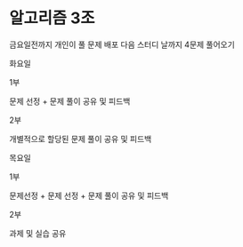 # 알고리즘 3조




금요일전까지 개인이 풀 문제 배포
다음 스터디 날까지 4문제 풀어오기 

화요일 

1부

문제 선정 + 문제 풀이 공유 및 피드백


2부

개별적으로 할당된 문제 풀이 공유 및 피드백 

목요일 

1부

문제선정 + 문제 선정 + 문제 풀이 공유 및 피드백

2부

과제 및 실습 공유
